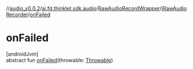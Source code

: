 //[audio_v0.0.2](../../../../index.md)/[ai.fd.thinklet.sdk.audio](../../index.md)/[RawAudioRecordWrapper](../index.md)/[IRawAudioRecorder](index.md)/[onFailed](on-failed.md)

# onFailed

[androidJvm]\
abstract fun [onFailed](on-failed.md)(throwable: [Throwable](https://kotlinlang.org/api/latest/jvm/stdlib/kotlin/-throwable/index.html))
